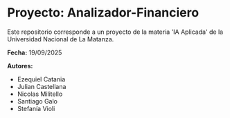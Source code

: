 # Proyecto: Analizador-Financiero
Este repositorio corresponde a un proyecto de la materia 'IA Aplicada' de la Universidad Nacional de La Matanza.

**Fecha:** 19/09/2025

**Autores:** 
- Ezequiel Catania 
- Julian Castellana
- Nicolas Militello
- Santiago Galo
- Stefanía Violi